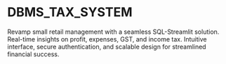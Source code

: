 # DBMS_TAX_SYSTEM
 Revamp small retail management with a seamless SQL-Streamlit solution. Real-time insights on profit, expenses, GST, and income tax. Intuitive interface, secure authentication, and scalable design for streamlined financial success.
